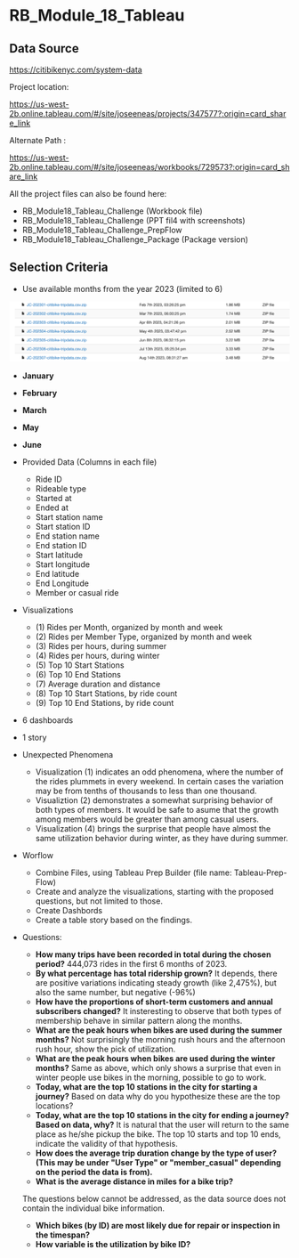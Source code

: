 # RB_Module_18_Tableau

## Data Source

<https://citibikenyc.com/system-data>

Project location:

<https://us-west-2b.online.tableau.com/#/site/joseeneas/projects/347577?:origin=card_share_link>

Alternate Path  :

<https://us-west-2b.online.tableau.com/#/site/joseeneas/workbooks/729573?:origin=card_share_link>

All the project files can also be found here:

- RB_Module18_Tableau_Challenge (Workbook file)
- RB_Module18_Tableau_Challenge (PPT fil4 with screenshots)
- RB_Module18_Tableau_Challenge_PrepFlow
- RB_Module18_Tableau_Challenge_Package (Package version)

## Selection Criteria

- Use available months from the year 2023 (limited to 6)

![Select Months](images/image.png)

- **January**
- **February**
- **March**
- **May**
- **June**

- Provided Data (Columns in each file)

  - Ride ID
  - Rideable type
  - Started at
  - Ended at
  - Start station name
  - Start station ID
  - End station name
  - End station ID
  - Start latitude
  - Start longitude
  - End latitude
  - End Longitude
  - Member or casual ride

- Visualizations
  - (1) Rides per Month, organized by month and week
  - (2) Rides per Member Type, organized by month and week
  - (3) Rides per hours, during summer
  - (4) Rides per hours, during winter
  - (5) Top 10 Start Stations
  - (6) Top 10 End Stations
  - (7) Average duration and distance
  - (8) Top 10 Start Stations, by ride count
  - (9) Top 10 End Stations, by ride count
  
- 6 dashboards
- 1 story

- Unexpected Phenomena
  - Visualization (1) indicates an odd phenomena, where the number of the rides plummets in every weekend. In certain cases the variation may be from tenths of thousands to less than one thousand.
  - Visualiztion (2) demonstrates a somewhat surprising behavior of both types of members. It would be safe to asume that the growth among members would be greater than among casual users.
  - Visualization (4) brings the surprise that people have almost the same utilization behavior during winter, as they have during summer.

- Worflow
  - Combine Files, using Tableau Prep Builder (file name: Tableau-Prep-Flow)
  - Create and analyze the visualizations, starting with the proposed questions, but not limited to those.
  - Create Dashbords
  - Create a table story based on the findings.

- Questions:

  - **How many trips have been recorded in total during the chosen period?** 444,073 rides in the first 6 months of 2023.
  - **By what percentage has total ridership grown?** It depends, there are positive variations indicating steady growth (like 2,475%), but also the same number, but negative (-96%)
  - **How have the proportions of short-term customers and annual subscribers changed?** It insteresting to observe that both types of membership behave in similar pattern along the months.
  - **What are the peak hours when bikes are used during the summer months?** Not surprisingly the morning rush hours and the afternoon rush hour, show the pick of utilization.
  - **What are the peak hours when bikes are used during the winter months?** Same as above, which only shows a surprise that even in winter people use bikes in the morning, possible to go to work.
  - **Today, what are the top 10 stations in the city for starting a journey?** Based on data why do you hypothesize these are the top locations?
  - **Today, what are the top 10 stations in the city for ending a journey? Based on data, why?** It is natural that the user will return to the same place as he/she pickup the bike.
  The top 10 starts and top 10 ends, indicate the validity of that hypothesis.
  - **How does the average trip duration change by the type of user? (This may be under "User Type" or "member_casual" depending on the period the data is from).**
  - **What is the average distance in miles for a bike trip?**

  The questions below cannot be addressed, as the data source does not contain the individual bike information.
  - **Which bikes (by ID) are most likely due for repair or inspection in the timespan?**
  - **How variable is the utilization by bike ID?**

  

